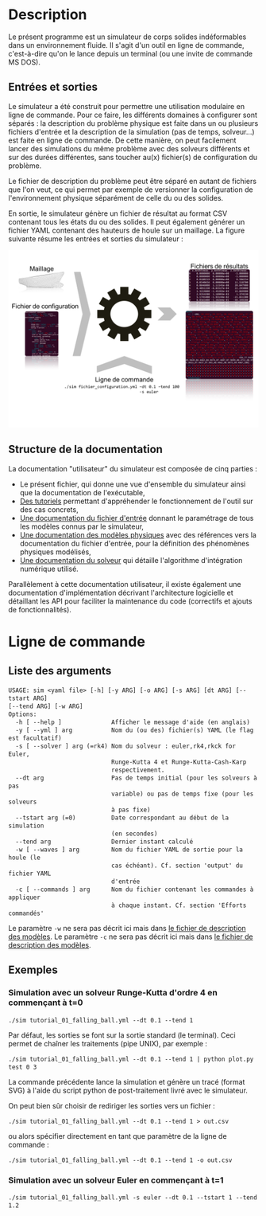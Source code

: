 # Description

Le présent programme est un simulateur de corps solides indéformables dans un
environnement fluide. Il s'agit d'un outil en ligne de commande, c'est-à-dire
qu'on le lance depuis un terminal (ou une invite de commande MS DOS).

## Entrées et sorties

Le simulateur a été construit pour permettre une utilisation modulaire en ligne
de commande. Pour ce faire, les différents domaines à configurer sont séparés :
la description du problème physique est faite dans un ou plusieurs fichiers
d'entrée et la description de la simulation (pas de temps, solveur...) est
faite en ligne de commande. De cette manière, on peut facilement lancer des
simulations du même problème avec des solveurs différents et sur des durées
différentes, sans toucher au(x) fichier(s) de configuration du problème.

Le fichier de description du problème peut être séparé en autant de fichiers
que l'on veut, ce qui permet par exemple de versionner la configuration de
l'environnement physique séparément de celle du ou des solides.

En sortie, le simulateur génère un fichier de résultat au format CSV contenant
tous les états du ou des solides. Il peut également générer un fichier YAML
contenant des hauteurs de houle sur un maillage. La figure suivante résume les
entrées et sorties du simulateur :

![](images/simulator_overview.svg)

## Structure de la documentation

La documentation "utilisateur" du simulateur est composée de cinq parties :

- Le présent fichier, qui donne une vue d'ensemble du simulateur ainsi que la
  documentation de l'exécutable,
- [Des tutoriels](tutorials.html) permettant d'appréhender le fonctionnement de
  l'outil sur des cas concrets,
- [Une documentation du fichier d'entrée](documentation_yaml.html) donnant le
  paramétrage de tous les modèles connus par le simulateur,
- [Une documentation des modèles physiques](modeles_reperes_et_conventions.html) avec des références vers la
  documentation du fichier d'entrée, pour la définition des phénomènes physiques
  modélisés,
- [Une documentation du solveur](solver.html) qui détaille l'algorithme
  d'intégration numérique utilisé.

Parallèlement à cette documentation utilisateur, il existe également une
documentation d'implémentation décrivant l'architecture logicielle et
détaillant les API pour faciliter la maintenance du code (correctifs et
ajouts de fonctionnalités).

# Ligne de commande

## Liste des arguments

~~~~~~~~~~~~~~~~~~~~ {.bash}
USAGE: sim <yaml file> [-h] [-y ARG] [-o ARG] [-s ARG] [dt ARG] [--tstart ARG]
[--tend ARG] [-w ARG]
Options:
  -h [ --help ]              Afficher le message d'aide (en anglais)
  -y [ --yml ] arg           Nom du (ou des) fichier(s) YAML (le flag est facultatif)
  -s [ --solver ] arg (=rk4) Nom du solveur : euler,rk4,rkck for Euler,
                             Runge-Kutta 4 et Runge-Kutta-Cash-Karp
                             respectivement.
  --dt arg                   Pas de temps initial (pour les solveurs à pas
                             variable) ou pas de temps fixe (pour les solveurs
                             à pas fixe)
  --tstart arg (=0)          Date correspondant au début de la simulation
                             (en secondes)
  --tend arg                 Dernier instant calculé
  -w [ --waves ] arg         Nom du fichier YAML de sortie pour la houle (le
                             cas échéant). Cf. section 'output' du fichier YAML
                             d'entrée
  -c [ --commands ] arg      Nom du fichier contenant les commandes à appliquer
                             à chaque instant. Cf. section 'Efforts commandés'
~~~~~~~~~~~~~~~~~~~~

Le paramètre `-w` ne sera pas décrit ici mais dans [le fichier de description
des modèles](documentation_yaml.html#waves).
Le paramètre `-c` ne sera pas décrit ici mais dans [le fichier de description
des modèles](documentation_yaml.html#efforts-commandés).

## Exemples

### Simulation avec un solveur Runge-Kutta d'ordre 4 en commençant à t=0

~~~~~~~~~~~~~~~~~~~~ {.bash}
./sim tutorial_01_falling_ball.yml --dt 0.1 --tend 1
~~~~~~~~~~~~~~~~~~~~

Par défaut, les sorties se font sur la sortie standard (le terminal). Ceci
permet de chaîner les traitements (pipe UNIX), par exemple :

~~~~~~~~~~~~~~~~~~~~ {.bash}
./sim tutorial_01_falling_ball.yml --dt 0.1 --tend 1 | python plot.py test 0 3
~~~~~~~~~~~~~~~~~~~~

La commande précédente lance la simulation et génère un tracé (format SVG) à
l'aide du script python de post-traitement livré avec le simulateur.

On peut bien sûr choisir de rediriger les sorties vers un fichier :

~~~~~~~~~~~~~~~~~~~~ {.bash}
./sim tutorial_01_falling_ball.yml --dt 0.1 --tend 1 > out.csv
~~~~~~~~~~~~~~~~~~~~

ou alors spécifier directement en tant que paramètre de la ligne de commande :

~~~~~~~~~~~~~~~~~~~~ {.bash}
./sim tutorial_01_falling_ball.yml --dt 0.1 --tend 1 -o out.csv
~~~~~~~~~~~~~~~~~~~~

### Simulation avec un solveur Euler en commençant à t=1

~~~~~~~~~~~~~~~~~~~~ {.bash}
./sim tutorial_01_falling_ball.yml -s euler --dt 0.1 --tstart 1 --tend 1.2
~~~~~~~~~~~~~~~~~~~~

